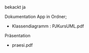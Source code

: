 bekackt
ja

Dokumentation App in Ordner;
- Klassendiagramm : PJKursUML.pdf

Präsentation
- praesi.pdf
